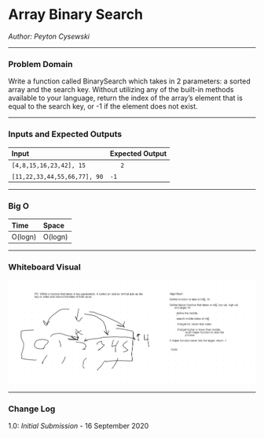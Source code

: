 # Array Binary Search

*Author: Peyton Cysewski*

---

### Problem Domain

Write a function called BinarySearch which takes in 2 parameters: a sorted array and the search key. Without utilizing any of the built-in methods available to your language, return the index of the array’s element that is equal to the search key, or -1 if the element does not exist.

---

### Inputs and Expected Outputs

| Input | Expected Output |
| :----------- | :----------- |
| `[4,8,15,16,23,42], 15` | `	2` |
| `[11,22,33,44,55,66,77], 90` | `-1` |

---

### Big O


| Time | Space |
| :----------- | :----------- |
| O(logn) | O(logn) |


---


### Whiteboard Visual
![Whiteboard](./assets/whiteboard.png)


---

### Change Log
1.0: *Initial Submission* - 16 September 2020  
